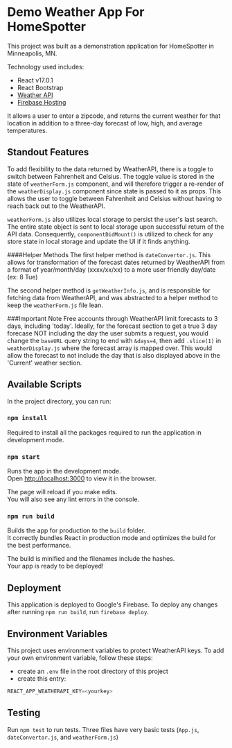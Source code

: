 # Demo Weather App For HomeSpotter

This project was built as a demonstration application for HomeSpotter in Minneapolis, MN.

Technology used includes:
- React v17.0.1 
- React Bootstrap
- [Weather API](https://www.weatherapi.com/)
- [Firebase Hosting](https://firebase.google.com/docs/hosting/quickstart)

It allows a user to enter a zipcode, and returns the current weather for that location in addition to a three-day forecast of low, high, and average temperatures.

## Standout Features
To add flexibility to the data returned by WeatherAPI, there is a toggle to switch between Fahrenheit and Celsius. The toggle value is stored in the state of `weatherForm.js` component, and will therefore trigger a re-render of the `weatherDisplay.js` component since state is passed to it as props. This allows the user to toggle between Fahrenheit and Celsius without having to reach back out to the WeatherAPI.

`weatherForm.js` also utilizes local storage to persist the user's last search. The entire state object is sent to local storage upon successful return of the API data. Consequently, `componentDidMount()` is utilized to check for any store state in local storage and update the UI if it finds anything. 

####Helper Methods
The first helper method is `dateConvertor.js`. This allows for transformation of the forecast dates returned by WeatherAPI from a format of year/month/day (xxxx/xx/xx) to a more user friendly day/date (ex: 8 Tue)

The second helper method is `getWeatherInfo.js`, and is responsible for fetching data from WeatherAPI, and was abstracted to a helper method to keep the `weatherForm.js` file lean.

###Important Note
Free accounts through WeatherAPI limit forecasts to 3 days, including 'today'. Ideally, for the forecast section to get a true 3 day forecase NOT including the day the user submits a request, you would change the `baseURL` query string to end with `&days=4`, then add `.slice(1)` in `weatherDisplay.js` where the forecast array is mapped over. This would allow the forecast to not include the day that is also displayed above in the 'Current' weather section.

## Available Scripts

In the project directory, you can run:

### `npm install`

Required to install all the packages required to run the application in development mode.

### `npm start`

Runs the app in the development mode.\
Open [http://localhost:3000](http://localhost:3000) to view it in the browser.

The page will reload if you make edits.\
You will also see any lint errors in the console.


### `npm run build`

Builds the app for production to the `build` folder.\
It correctly bundles React in production mode and optimizes the build for the best performance.

The build is minified and the filenames include the hashes.\
Your app is ready to be deployed!

## Deployment

This application is deployed to Google's Firebase. To deploy any changes after running `npm run build`, run `firebase deploy`.

## Environment Variables

This project uses environment variables to protect WeatherAPI keys. To add your own environment variable, follow these steps:
- create an `.env` file in the root directory of this project
- create this entry:

``` javascript
REACT_APP_WEATHERAPI_KEY=<yourkey>
```
## Testing

Run `npm test` to run tests. Three files have very basic tests (`App.js`, `dateConvertor.js`, and `weatherForm.js`)


